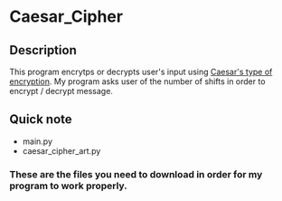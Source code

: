 # Caesar_Cipher
## Description
This program encrytps or decrypts user's input using [Caesar's type of encryption](https://en.wikipedia.org/wiki/Caesar_cipher). My program asks user of the number of shifts in order to encrypt / decrypt message.
## Quick note
- main.py
- caesar_cipher_art.py
### These are the files you need to download in order for my program to work properly.
